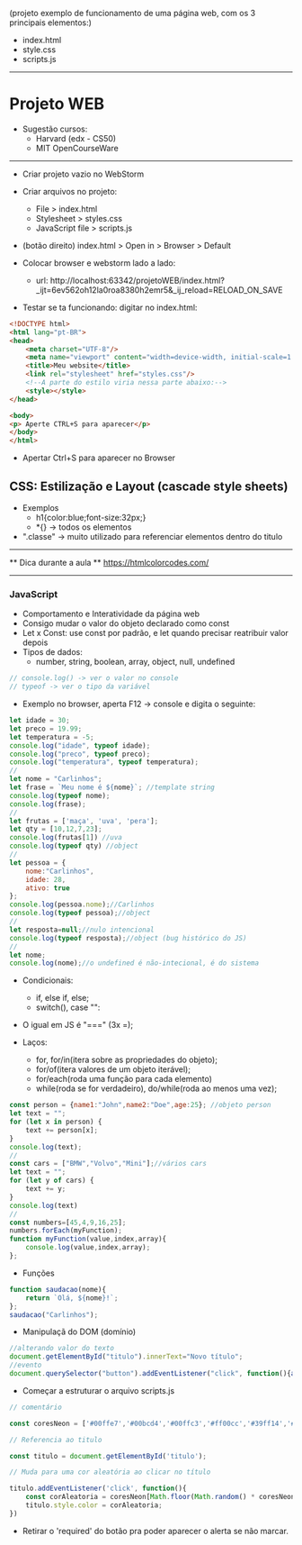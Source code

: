 (projeto exemplo de funcionamento de uma página web, com os 3 principais elementos:)
- index.html
- style.css
- scripts.js
---
# Projeto WEB

- Sugestão cursos:
  - Harvard (edx - CS50)
  - MIT OpenCourseWare 

---

- Criar projeto vazio no WebStorm
- Criar arquivos no projeto:
  - File > index.html
  - Stylesheet > styles.css
  - JavaScript file > scripts.js

- (botão direito) index.html > Open in > Browser > Default

- Colocar browser e webstorm lado a lado:
  - url: http://localhost:63342/projetoWEB/index.html?_ijt=6ev562oh12la0roa8380h2emr5&_ij_reload=RELOAD_ON_SAVE

- Testar se ta funcionando:
digitar no index.html:
```html
<!DOCTYPE html>
<html lang="pt-BR">
<head>
    <meta charset="UTF-8"/>
    <meta name="viewport" content="width=device-width, initial-scale=1.0"/>
    <title>Meu website</title>
    <link rel="stylesheet" href="styles.css"/>
    <!--A parte do estilo viria nessa parte abaixo:-->
    <style></style>
</head>

<body>
<p> Aperte CTRL+S para aparecer</p>
</body>
</html>
```
- Apertar Ctrl+S para aparecer no Browser

## CSS: Estilização e Layout (cascade style sheets)
- Exemplos
  - h1{color:blue;font-size:32px;}
  - *{} -> todos os elementos
- ".classe" -> muito utilizado para referenciar elementos dentro do titulo

---

** Dica durante a aula **
https://htmlcolorcodes.com/

---

### JavaScript

- Comportamento e Interatividade da página web
- Consigo mudar o valor do objeto declarado como const
- Let x Const: use const por padrão, e let quando precisar reatribuir valor depois
- Tipos de dados:
  - number, string, boolean, array, object, null, undefined
```javascript
// console.log() -> ver o valor no console
// typeof -> ver o tipo da variável
```

- Exemplo no browser, aperta F12 -> console e digita o seguinte:
```javascript
let idade = 30;
let preco = 19.99;
let temperatura = -5;
console.log("idade", typeof idade);
console.log("preco", typeof preco);
console.log("temperatura", typeof temperatura);
//
let nome = "Carlinhos";
let frase = `Meu nome é ${nome}`; //template string
console.log(typeof nome);
console.log(frase);
//
let frutas = ['maça', 'uva', 'pera'];
let qty = [10,12,7,23];
console.log(frutas[1]) //uva
console.log(typeof qty) //object
//
let pessoa = {
    nome:"Carlinhos",
    idade: 28,
    ativo: true
};
console.log(pessoa.nome);//Carlinhos
console.log(typeof pessoa);//object
//
let resposta=null;//nulo intencional
console.log(typeof resposta);//object (bug histórico do JS)
//
let nome;
console.log(nome);//o undefined é não-intecional, é do sistema
```
- Condicionais: 
  - if, else if, else;
  - switch(), case "":
- O igual em JS é "===" (3x =);

- Laços:
  - for, for/in(itera sobre as propriedades do objeto);
  - for/of(itera valores de um objeto iterável);
  - for/each(roda uma função para cada elemento)
  - while(roda se for verdadeiro), do/while(roda ao menos uma vez);
```javascript
const person = {name1:"John",name2:"Doe",age:25}; //objeto person
let text = "";
for (let x in person) {
    text += person[x];
}
console.log(text);
//
const cars = ["BMW","Volvo","Mini"];//vários cars
let text = "";
for (let y of cars) {
    text += y;
}
console.log(text)
//
const numbers=[45,4,9,16,25];
numbers.forEach(myFunction);
function myFunction(value,index,array){
    console.log(value,index,array);
};
```
- Funções
```javascript
function saudacao(nome){
    return `Olá, ${nome}!`;
};
saudacao("Carlinhos");
```

- Manipulaçã do DOM (domínio)
```javascript
//alterando valor do texto
document.getElementById("titulo").innerText="Novo título";
//evento
document.querySelector("button").addEventListener("click", function(){alert("Clicou!");});
```

- Começar a estruturar o arquivo scripts.js
```javascript
// comentário

const coresNeon = ['#00ffe7','#00bcd4','#00ffc3','#ff00cc','#39ff14','#f72585','#3f51b5'];

// Referencia ao titulo

const titulo = document.getElementById('titulo');

// Muda para uma cor aleatória ao clicar no título

titulo.addEventListener('click', function(){
    const corAleatoria = coresNeon[Math.floor(Math.random() * coresNeon.length)];
    titulo.style.color = corAleatoria;
})
```
- Retirar o 'required' do botão pra poder aparecer o alerta se não marcar.
